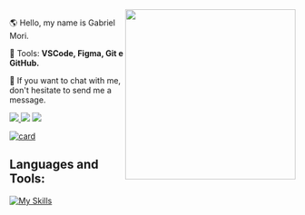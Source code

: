 
  <img align="right" width="300" src="https://i2.wp.com/allhtaccess.info/wp-content/uploads/2018/03/programming.gif?fit=1281%2C716&ssl=1" />



<p align="left"> 
  🌎 Hello, my name is Gabriel Mori.
</p>


<p align="left">
  💼 Tools: <strong>VSCode, Figma, Git e GitHub.</strong>
</p>

<p align="left">
  💌 If you want to chat with me, don't hesitate to send me a message.
</p>

<p align="left">
  <a href="https://www.instagram.com/gabrielmmori/" alt="Instagram">
    <img src=https://img.shields.io/badge/Instagram-E4405F?style=for-the-badge&logo=instagram&logoColor=white/>
  </a>
  
  <a href="https://m.facebook.com/gabrieel.oliveira.5201" alt="facebbok">
      <img src=https://img.shields.io/badge/Facebook-1877F2?style=for-the-badge&logo=facebook&logoColor=white/></a>

 <a href="https://api.whatsapp.com/send?phone=5544999767622&text=olá, sou Gabriel!" alt="whatsapp">
      <img src=https://img.shields.io/badge/WhatsApp-25D366?style=for-the-badge&logo=whatsapp&logoColor=white/></a>
      

  </a>
</p

[![card](https://github-readme-stats.vercel.app/api?username=Gabidev97&theme=radical)](https://github.com/Gabidev97/)

## **Languages ​​and Tools:**  

[![My Skills](https://skillicons.dev/icons?i=css,nodejs,github,html,js,react,ts,visualstudio,vite)](https://skillicons.dev)
  
